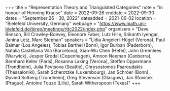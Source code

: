 +++
title = "Representation Theory and Triangulated Categories"
note = "in honour of Henning Krause"
date = 2022-09-26
enddate = 2022-09-30
dates = "September 26 - 30, 2022"
dateadded = 2021-06-02
location = "Bielefeld University, Germany"
webpage = "https://www.math.uni-bielefeld.de/birep/meetings/rttc2022/index.php"
organisers = "Dave Benson, Bill Crawley-Boevey, Eleonore Faber, Lutz Hille, Srikanth Iyengar, Janina Letz, Marc Stephan"
speakers = "Lidia Angeleri-Hügel (Verona),  Paul Balmer (Los Angeles), Tobias Barthel (Bonn), Igor Burban (Paderborn), Natalia Castellana Vila (Barcelona), Xiao-Wu Chen (Hefei), John Greenlees (Warwick), Jesper Grodal (Copenhagen), Amnon Neeman (Canberra), Bernhard Keller (Paris), Rosanna Laking (Verona), Steffen Oppermann (Trondheim), Julia Pevtsova (Seattle), Chrysostomos Psaroudakis (Thessaloniki), Sarah Scherotzke (Luxembourg), Jan Schröer (Bonn), Øyvind Solberg (Trondheim), Greg Stevenson (Glasgow), Jan Šťovíček (Prague), Antoine Touzé (Lille), Sarah Witherspoon (Texas)"
+++
